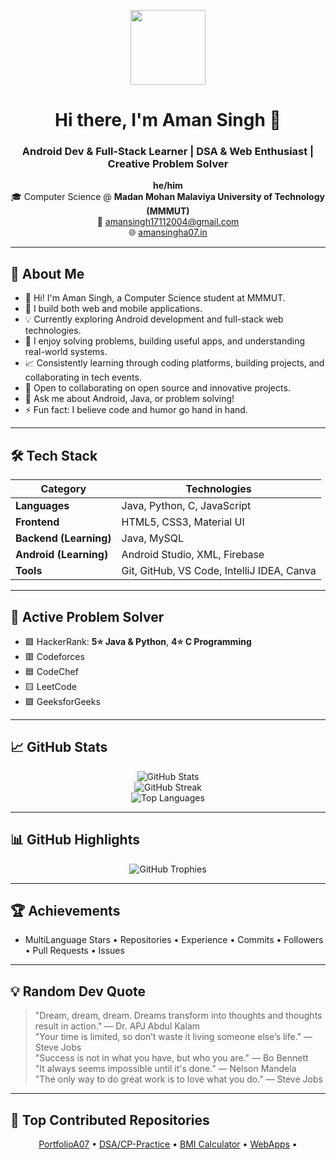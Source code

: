 <!-- Profile Header -->
<p align="center">
  <img src="https://avatars.githubusercontent.com/u/180750425?s=400&u=862a9ba0baeff7573a8ea41bbbe6bc02439a3930&v=4" width="120" />
</p>

<h1 align="center">Hi there, I'm Aman Singh 👋</h1>
<h3 align="center">Android Dev & Full-Stack Learner | DSA & Web Enthusiast | Creative Problem Solver</h3>

<p align="center">
  <b>he/him</b> <br>
  🎓 Computer Science @ <b>Madan Mohan Malaviya University of Technology (MMMUT)</b> <br>
  📧 <a href="mailto:amansingh17112004@gmail.com">amansingh17112004@gmail.com</a> <br>
  🌐 <a href="https://aman-singh-07.github.io/PortfolioA07/">amansingha07.in</a>
</p>

---

## 🚀 About Me

- 👋 Hi! I'm Aman Singh, a Computer Science student at MMMUT.  
- 🔧 I build both web and mobile applications.  
- 💡 Currently exploring Android development and full-stack web technologies.  
- 🧩 I enjoy solving problems, building useful apps, and understanding real-world systems.  
- 📈 Consistently learning through coding platforms, building projects, and collaborating in tech events.  
- 👯 Open to collaborating on open source and innovative projects.  
- 💬 Ask me about Android, Java, or problem solving!  
- ⚡ Fun fact: I believe code and humor go hand in hand.

---

## 🛠 Tech Stack

| Category              | Technologies                                      |
|----------------------|---------------------------------------------------|
| **Languages**         | Java, Python, C, JavaScript                       |
| **Frontend**          | HTML5, CSS3, Material UI                          |
| **Backend (Learning)**| Java, MySQL                                       |
| **Android (Learning)**| Android Studio, XML, Firebase                     |
| **Tools**             | Git, GitHub, VS Code, IntelliJ IDEA, Canva        |

---

## 🧩 Active Problem Solver

- 🟩 HackerRank: **5⭐ Java & Python**, **4⭐ C Programming**  
- 🟥 Codeforces  
- 🟦 CodeChef  
- 🟨 LeetCode  
- 🟪 GeeksforGeeks  

---

## 📈 GitHub Stats

<p align="center">
  <img src="https://github-readme-stats.vercel.app/api?username=Aman-Singh-07&show_icons=true&theme=tokyonight&hide_border=true" alt="GitHub Stats" />
  <br />
  <img src="https://streak-stats.demolab.com?user=Aman-Singh-07&theme=tokyonight&hide_border=true" alt="GitHub Streak" />
  <br />
  <img src="https://github-readme-stats.vercel.app/api/top-langs/?username=Aman-Singh-07&layout=compact&theme=tokyonight&hide_border=true" alt="Top Languages" />
</p>

---

## 📊 GitHub Highlights

<p align="center">
  <img src="https://github-profile-trophy.vercel.app/?username=Aman-Singh-07&theme=tokyonight&margin-w=15&margin-h=15&no-frame=true" alt="GitHub Trophies" />
</p>

---

## 🏆 Achievements

- MultiLanguage Stars • Repositories • Experience • Commits • Followers • Pull Requests • Issues  

---

## 💡 Random Dev Quote

> "Dream, dream, dream. Dreams transform into thoughts and thoughts result in action." — Dr. APJ Abdul Kalam  
> "Your time is limited, so don’t waste it living someone else’s life." — Steve Jobs  
> "Success is not in what you have, but who you are." — Bo Bennett  
> "It always seems impossible until it's done." — Nelson Mandela  
> "The only way to do great work is to love what you do." — Steve Jobs

---

## 📌 Top Contributed Repositories

<p align="center">
  <a href="https://github.com/Aman-Singh-07/PortfolioA07">PortfolioA07</a> •
  <a href="[https://github.com/Aman-Singh-07/DSA-Practice](https://github.com/Aman-Singh-07/Daily-CP-in-Java)">DSA/CP-Practice</a> •
  <a href="[https://github.com/Aman-Singh-07/AndroidProjects](https://github.com/Aman-Singh-07/BMI-Calculator)">BMI Calculator</a> •
  <a href="[https://github.com/Aman-Singh-07/WebApp](https://github.com/Aman-Singh-07/raja-mantri-chor-sipahi)">WebApps</a> •
</p>
